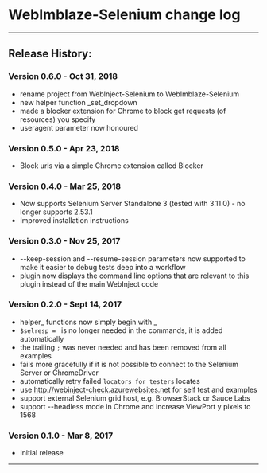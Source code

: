 # WebImblaze-Selenium change log

---------------------------------
## Release History:

### Version 0.6.0 - Oct 31, 2018
* rename project from WebInject-Selenium to WebImblaze-Selenium
* new helper function _set_dropdown
* made a blocker extension for Chrome to block get requests (of resources) you specify
* useragent parameter now honoured

### Version 0.5.0 - Apr 23, 2018
* Block urls via a simple Chrome extension called Blocker

### Version 0.4.0 - Mar 25, 2018
* Now supports Selenium Server Standalone 3 (tested with 3.11.0) - no longer supports 2.53.1
* Improved installation instructions

### Version 0.3.0 - Nov 25, 2017
* --keep-session and --resume-session parameters now supported to make it easier to debug tests deep into a workflow
* plugin now displays the command line options that are relevant to this plugin instead of the main WebInject code

### Version 0.2.0 - Sept 14, 2017
* helper_ functions now simply begin with _
* `$selresp = ` is no longer needed in the commands, it is added automatically
* the trailing `;` was never needed and has been removed from all examples
* fails more gracefully if it is not possible to connect to the Selenium Server or ChromeDriver
* automatically retry failed `locators for testers` locates
* use http://webinject-check.azurewebsites.net for self test and examples
* support external Selenium grid host, e.g. BrowserStack or Sauce Labs
* support --headless mode in Chrome and increase ViewPort y pixels to 1568

### Version 0.1.0 - Mar 8, 2017
* Initial release
    
---------------------------------
